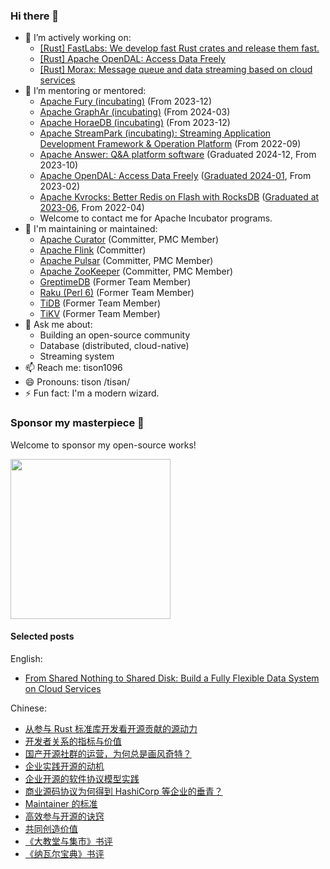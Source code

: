 ### Hi there 👋

- 👯 I’m actively working on:
  - [[Rust] FastLabs: We develop fast Rust crates and release them fast.](https://github.com/fast)
  - [[Rust] Apache OpenDAL: Access Data Freely](https://github.com/apache/opendal)
  - [[Rust] Morax: Message queue and data streaming based on cloud services](https://github.com/tisonkun/morax)
- 🤔 I’m mentoring or mentored:
  - [Apache Fury (incubating)](https://github.com/apache/incubator-fury) (From 2023-12)
  - [Apache GraphAr (incubating)](https://github.com/apache/incubator-graphar) (From 2024-03)
  - [Apache HoraeDB (incubating)](https://horaedb.apache.org) (From 2023-12)
  - [Apache StreamPark (incubating): Streaming Application Development Framework & Operation Platform](https://streampark.apache.org) (From 2022-09)
  - [Apache Answer: Q&A platform software](https://answer.apache.org) (Graduated 2024-12, From 2023-10)
  - [Apache OpenDAL: Access Data Freely](https://github.com/apache/opendal) ([Graduated 2024-01](https://tisonkun.io/posts/apache-opendal-graduation), From 2023-02)
  - [Apache Kvrocks: Better Redis on Flash with RocksDB](https://github.com/apache/kvrocks) ([Graduated at 2023-06](https://www.tisonkun.com/blog/a-recap-of-apache-opendal-becoming-tlp), From 2022-04)
  - Welcome to contact me for Apache Incubator programs.
- 🔧 I'm maintaining or maintained:
  - [Apache Curator](https://curator.apache.org/docs/about) (Committer, PMC Member)
  - [Apache Flink](https://flink.apache.org/) (Committer)
  - [Apache Pulsar](https://pulsar.apache.org/) (Committer, PMC Member)
  - [Apache ZooKeeper](https://zookeeper.apache.org/) (Committer, PMC Member)
  - [GreptimeDB](https://github.com/GreptimeTeam/greptimedb) (Former Team Member)
  - [Raku (Perl 6)](https://github.com/Raku) (Former Team Member)
  - [TiDB](https://github.com/pingcap/tidb) (Former Team Member)
  - [TiKV](https://tikv.org/) (Former Team Member)
- 💬 Ask me about:
  - Building an open-source community
  - Database (distributed, cloud-native)
  - Streaming system
- 📫 Reach me: tison1096
- 😄 Pronouns: tison /tisən/
- ⚡ Fun fact: I'm a modern wizard.

### Sponsor my masterpiece 🤝

Welcome to sponsor my open-source works!

<img src="https://user-images.githubusercontent.com/18818196/200033123-46dbbb1e-ce16-4f7b-9b87-79733fe3afe3.png" width="256" height="256">

#### Selected posts

English:

* [From Shared Nothing to Shared Disk: Build a Fully Flexible Data System on Cloud Services](https://flex-ninja.medium.com/from-shared-nothing-to-shared-disk-build-a-fully-flexible-data-system-on-cloud-services-31538a356db2)

Chinese:

* [从参与 Rust 标准库开发看开源贡献的源动力](https://www.tisonkun.org/2024/08/09/rust-lang-acp/)
* [开发者关系的指标与价值](https://www.tisonkun.org/2024/01/26/devrel-qualified-leads/)
* [国产开源社群的运营，为何总是画风奇特？](https://www.tisonkun.org/2023/06/04/oss-community-in-china/)
* [企业实践开源的动机](https://www.tisonkun.org/2022/05/26/motivation-of-enterprise-open-source/)
* [企业开源的软件协议模型实践](https://www.tisonkun.org/2023/02/15/business-source-license/)
* [商业源码协议为何得到 HashiCorp 等企业的垂青？](https://www.tisonkun.org/2023/08/12/bsl/)
* [Maintainer 的标准](https://www.tisonkun.org/2022/09/12/maintainer-criterions/)
* [高效参与开源的诀窍](https://www.tisonkun.org/2021/12/05/effective-open-source-participant/)
* [共同创造价值](https://www.tisonkun.org/2022/02/10/value-creation/)
* [《大教堂与集市》书评](https://www.tisonkun.org/2021/12/14/the-cathedral-and-the-bazaar/)
* [《纳瓦尔宝典》书评](https://www.tisonkun.org/2022/06/09/the-almanack-of-naval-ravikant/)
